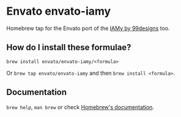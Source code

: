 # Envato envato-iamy

Homebrew tap for the Envato port of the [IAMy by 99designs](https://github.com/99designs/iamy) too.


## How do I install these formulae?

`brew install envato/envato-iamy/<formula>`

Or `brew tap envato/envato-iamy` and then `brew install <formula>`.

## Documentation

`brew help`, `man brew` or check [Homebrew's documentation](https://docs.brew.sh).
